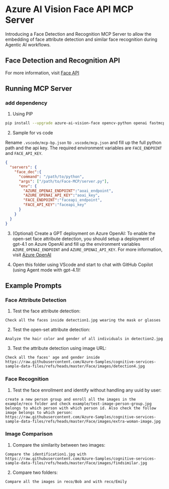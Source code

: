 # Azure AI Vision Face API MCP Server
Introducing a Face Detection and Recognition MCP Server to allow the embedding of face attribute detection and similar face recognition during Agentic AI workflows.


## Face Detection and Recognition API
For more information, visit [Face API](https://learn.microsoft.com/en-us/rest/api/face/operation-groups?view=rest-face-v1.2)

## Running MCP Server
### add dependency
1. Using PIP
```bash
pip install --upgrade azure-ai-vision-face opencv-python openai fastmcp
```

2. Sample for vs code

Rename `.vscode/mcp-bp.json` to `.vscode/mcp.json` and fill up the full python path and the api key. The required environment variables are `FACE_ENDPOINT` and `FACE_API_KEY`.
```json
{
  "servers": {
    "face_dec":{
      "command": "/path/to/python",
      "args": ["/path/to/Face-MCP/server.py"],
      "env": {
        "AZURE_OPENAI_ENDPOINT":"aoai_endpoint",
        "AZURE_OPENAI_API_KEY":"aoai_key",
        "FACE_ENDPOINT":"faceapi_endpoint",
        "FACE_API_KEY":"faceapi_key"
      }
    }
  }
}
```

3. (Optional) Create a GPT deployment on Azure OpenAI:
To enable the open-set face attribute detection, you should setup a deployment of gpt-4.1 on Azure OpenAI and fill up the environment variables `AZURE_OPENAI_ENDPOINT` and `AZURE_OPENAI_API_KEY`. For more information, visit [Azure OpenAI](https://learn.microsoft.com/en-us/azure/ai-foundry/openai/overview)

4. Open this folder using VScode and start to chat with GitHub Copilot (using Agent mode with gpt-4.1)!

## Example Prompts
### Face Attribute Detection
1. Test the face attribute detection:
```
Check all the faces inside detection1.jpg wearing the mask or glasses
```

2. Test the open-set attribute detection:
```
Analyze the hair color and gender of all individuals in detection2.jpg
```

3. Test the attribute detection using image URL:
```
Check all the faces' age and gender inside https://raw.githubusercontent.com/Azure-Samples/cognitive-services-sample-data-files/refs/heads/master/Face/images/detection4.jpg
```

### Face Recognition
1. Test the face enrollment and identify without handling any uuid by user:
```
create a new person group and enroll all the images in the example/reco folder and check example/test-image-person-group.jpg belongs to which person with which person id. Also check the follow image belongs to which person: https://raw.githubusercontent.com/Azure-Samples/cognitive-services-sample-data-files/refs/heads/master/Face/images/extra-woman-image.jpg
```

### Image Comparison
1. Compare the similarity between two images:
```
Compare the identification1.jpg with https://raw.githubusercontent.com/Azure-Samples/cognitive-services-sample-data-files/refs/heads/master/Face/images/findsimilar.jpg
```

2. Compare two folders:
```
Compare all the images in reco/Bob and with reco/Emily
```